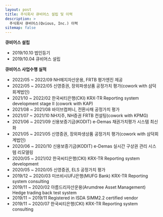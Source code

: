 ```yaml
---
layout: post
title: 주식회사 큐비어스 설립 및 이력
description: >
  주식회사 큐비어스(Qvious, Inc.) 이력
sitemap: false
---
```


**큐비어스 설립**
* 2019/10.10 법인등기
* 2019/10.04 큐비어스 설립


**큐비어스 사업수행 실적**
* 2022/05 ~ 2022/09 NH헤지자산운용, FRTB 평가엔진 제공
* 2022/05 ~ 2022/05 신영증권, 장외파생상품 공정가치 평가(cowork with 삼덕회계법인)
* 2021/10 ~ 2022/02 한국씨티은행(CKI) KRX-TR Reporting system development stage II (cowork with KAP)
* 2021/08 ~ 2021/08 바이브컴퍼니, 전환사채 공정가치 평가
* 2021/07 ~ 2021/10 NH지주, NH증권 FRTB 컨설팅(cowork with KPMG)
* 2021/06 ~ 2021/09 신용보증기금(KODIT) e-Demas 채권가치평가 시스템 최신화
* 2021/05 ~ 2021/05 신영증권, 장외파생상품 공정가치 평가(cowork with 삼덕회계법인)
* 2020/06 ~ 2020/10 신용보증기금(KODIT) e-Demas 실시간 구상권 관리 시스템 리모델링
* 2020/05 ~ 2021/02 한국씨티은행(CKI) KRX-TR Reporting system development
* 2020/05 ~ 2020/05 신영증권, ELS 공정가치 평가
* 2019/12 ~ 2020/03 미쓰비시UFJ은행(MUFG Bank) KRX-TR Reporting system consulting
* 2019/11 ~ 2020/02 아름드리자산운용(Arumdree Asset Management) Hedge trading back test system
* 2019/11 ~ 2019/11 Registered in ISDA SIMM2.2 certified vendor
* 2019/11 ~ 2020/07 한국씨티은행(CKI) KRX-TR Reporting system consulting
